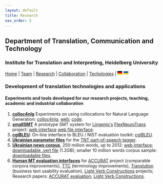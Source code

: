 ```yaml
---
layout: default
title: Research
nav_order: 5
---
```


## Department of Translation, Communication and Technology
### Institute for Translation and Interpreting, Heidelberg University

[Home](index.md) | [Team](people.md) | [Research](research.md) | [Collaboration](collaboration.md) | [Techologies](techlabs.md) | [![Image](de_l_flag.png)](de_index.html) [![Image](uk_l_flag.png)](uk_index.html)

### Development of translation technologies and applications

#### Experiments and tools developed for our research projects, teaching, academic and industrial collaboration

1. [**colloc4nlg**](http://corpus.leeds.ac.uk/corpuslabs/lab201810cnlg/colloc4nlg.html) Experiments on using collocations for Natural Language Generation: [colloc4nlg](https://github.com/bogdanbabych/colloc4nlg); [web](http://corpus.leeds.ac.uk/corpuslabs/lab201810cnlg/colloc4nlg.html); [code](http://corpus.leeds.ac.uk/corpuslabs/lab201810cnlg/?C=M;O=A).
2. [**smallSMT**](http://corpus.leeds.ac.uk/lingenio/) A prototype SMT system for [Lingenio's](https://lingenio.de/en/) [FlexNeuroTrans](https://lingenio.de/en/research/projects/FlexNeuroTrans/) project: [web interface](http://corpus.leeds.ac.uk/lingenio/) [web file interface](http://corpus.leeds.ac.uk/lingenio/indexfile.html).
3. [**cgiBLEU**](http://corpus.leeds.ac.uk/corpuslabs/lab201801cgibleu/): On-line interface to BLEU / NIST evaluation toolkit: [cgiBLEU](http://corpus.leeds.ac.uk/corpuslabs/lab201801cgibleu/).
4. [**Ukrainian parameter files**](http://corpus.leeds.ac.uk/svitlana/tnt/ua/) for the [TNT part-of-speech tagger](http://www.coli.uni-saarland.de/~thorsten/tnt/).
5. [**Ukrainian news corpus**](http://corpus.leeds.ac.uk/internet2.html), 250 million words, up to 2012: [web interface](http://corpus.leeds.ac.uk/internet2.html); [downloadable .vert file](http://corpus.leeds.ac.uk/corpuslabs/lab2020Kyiv/INTERNET-UA/) (1.2GB); smaller 10 million words corpus sample: [downloadable files](http://corpus.leeds.ac.uk/corpuslabs/lab2020Kyiv/INTERNET-UA10M/).
6. [**Human MT evaluation interfaces**](http://corpus.leeds.ac.uk/bogdanbabych/mteval/) for [ACCURAT](http://corpus.leeds.ac.uk/bogdanbabych/mteval/accurat2012/eval/general/de-en/e101/p_de_en_E101_P11.html) project (comparable corpora improvements), [TTC](http://corpus.leeds.ac.uk/bogdanbabych/mteval/ttc2012/eval/l_ru_en_E999_P11.html) (terminology improvements), [Translution](http://corpus.leeds.ac.uk/bogdanbabych/mteval/translution/00packs/_EMail-ADE/) (business text usability evaluation), [Light Verb Constructions](http://corpus.leeds.ac.uk/bogdanbabych/mteval/evaluation2008/ex-all-en.020/eval-1000.html) projects; Research papers: [ACCURAT evaluation](http://www.mt-archive.info/10/ACL-2012-Pinnis.pdf); [Light Verb Constructions](http://www.mt-archive.info/EAMT-2009-Babych.pdf).
